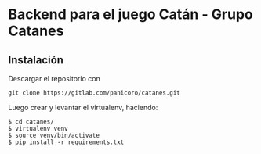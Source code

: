 # Backend para el juego Catán - Grupo Catanes 

## Instalación

Descargar el repositorio con 

```
git clone https://gitlab.com/panicoro/catanes.git
```

Luego crear y levantar el virtualenv, haciendo:

```
$ cd catanes/
$ virtualenv venv
$ source venv/bin/activate
$ pip install -r requirements.txt
```